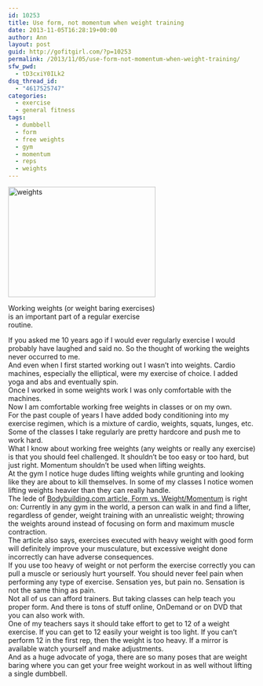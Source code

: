 ```yaml
---
id: 10253
title: Use form, not momentum when weight training
date: 2013-11-05T16:28:19+00:00
author: Ann
layout: post
guid: http://gofitgirl.com/?p=10253
permalink: /2013/11/05/use-form-not-momentum-when-weight-training/
sfw_pwd:
  - tD3cxiY0ILk2
dsq_thread_id:
  - "4617525747"
categories:
  - exercise
  - general fitness
tags:
  - dumbbell
  - form
  - free weights
  - gym
  - momentum
  - reps
  - weights
---
```

<div id="attachment_10258" style="width: 310px" class="wp-caption alignleft">
  <a href="http://gofitgirl.com/2013/11/use-form-not-momentum-when-weight-training/weights/" rel="attachment wp-att-10258"><img class="size-medium wp-image-10258" alt="weights " src="http://gofitgirl.com/wp-content/uploads/2013/02/weights-300x225.jpg" width="300" height="225" /></a>
  
  <p class="wp-caption-text">
    Working weights (or weight baring exercises) is an important part of a regular exercise routine.
  </p>
</div>

  
If you asked me 10 years ago if I would ever regularly exercise I would probably have laughed and said no. So the thought of working the weights never occurred to me.  
And even when I first started working out I wasn&#8217;t into weights. Cardio machines, especially the elliptical, were my exercise of choice. I added yoga and abs and eventually spin.  
Once I worked in some weights work I was only comfortable with the machines.  
Now I am comfortable working free weights in classes or on my own.  
For the past couple of years I have added body conditioning into my exercise regimen, which is a mixture of cardio, weights, squats, lunges, etc.  
Some of the classes I take regularly are pretty hardcore and push me to work hard.  
What I know about working free weights (any weights or really any exercise) is that you should feel challenged. It shouldn&#8217;t be too easy or too hard, but just right. Momentum shouldn&#8217;t be used when lifting weights.  
At the gym I notice huge dudes lifting weights while grunting and looking like they are about to kill themselves. In some of my classes I notice women lifting weights heavier than they can really handle.  
The lede of [Bodybuilding.com article, Form vs. Weight/Momentum](http://gofitgirl.com/wp-admin/post.php?post=10253&action=edit&message=10) is right on: Currently in any gym in the world, a person can walk in and find a lifter, regardless of gender, weight training with an unrealistic weight; throwing the weights around instead of focusing on form and maximum muscle contraction.  
The article also says, exercises executed with heavy weight with good form will definitely improve your musculature, but excessive weight done incorrectly can have adverse consequences.  
If you use too heavy of weight or not perform the exercise correctly you can pull a muscle or seriously hurt yourself. You should never feel pain when performing any type of exercise. Sensation yes, but pain no. Sensation is not the same thing as pain.  
Not all of us can afford trainers. But taking classes can help teach you proper form. And there is tons of stuff online, OnDemand or on DVD that you can also work with.  
One of my teachers says it should take effort to get to 12 of a weight exercise. If you can get to 12 easily your weight is too light. If you can&#8217;t perform 12 in the first rep, then the weight is too heavy. If a mirror is available watch yourself and make adjustments.  
And as a huge advocate of yoga, there are so many poses that are weight baring where you can get your free weight workout in as well without lifting a single dumbbell.
